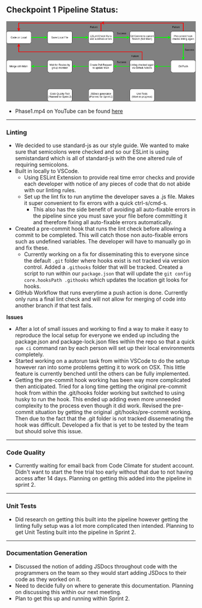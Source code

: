 ## Checkpoint 1 Pipeline Status:

![Phase 1 CI/CD Pipeline](phase1.png)

- Phase1.mp4 on YouTube can be found [here](https://youtu.be/ftcBPvblmuo)

---
### Linting
- We decided to use standard-js as our style guide. We wanted to make sure that semicolons were checked and so our ESLint is using semistandard which is all of standard-js with the one altered rule of requiring semicolons.
- Built in locally to VSCode.
  - Using ESLint Extension to provide real time error checks and provide each developer with notice of any pieces of code that do not abide with our linting rules.
  - Set up the lint fix to run anytime the developer saves a .js file. Makes it super convenient to fix errors with a quick ctrl-s/cmd-s. 
    - This also has the side benefit of avoiding all auto-fixable errors in the pipeline since you must save your file before committing it and therefore fixing all auto-fixable errors automatically.
- Created a pre-commit hook that runs the lint check before allowing a commit to be completed. This will catch those non auto-fixable errors such as undefined variables. The developer will have to manually go in and fix these. 
  - Currently working on a fix for disseminating this to everyone since the default `.git` folder where hooks exist is not tracked via version control. Added a `.githooks` folder that will be tracked. Created a script to run within our `package.json` that will update the `git config core.hooksPath .githooks` which updates the location git looks for hooks. 
- GitHub Workflow that runs everytime a push action is done. Currently only runs a final lint check and will not allow for merging of code into another branch if that test fails. 

**Issues**
- After a lot of small issues and working to find a way to make it easy to reproduce the local setup for everyone we ended up including the package.json and package-lock.json files within the repo so that a quick `npm ci` command ran by each person will set up their local environments completely. 
- Started working on a autorun task from within VSCode to do the setup however ran into some problems getting it to work on OSX. This little feature is currently benched until the others can be fully implemented. 
- Getting the pre-commit hook working has been way more complicated then anticipated. Tried for a long time getting the original pre-commit hook from within the .git/hooks folder working but switched to using husky to run the hook. This ended up adding even more unneeded complexity to the process even though it did work. Revised the pre-commit situation by getting the original .git/hooks/pre-commit working. Then due to the fact that the .git folder is not tracked dissemenating the hook was difficult. Developed a fix that is yet to be tested by the team but should solve this issue. 

---

### Code Quality
- Currently waiting for email back from Code Climate for student account. Didn't want to start the free trial too early without that due to not having access after 14 days. Planning on getting this added into the pipeline in sprint 2. 

---
### Unit Tests
- Did research on getting this built into the pipeline however getting the linting fully setup was a lot more complicated then intended. Planning to get Unit Testing built into the pipeline in Sprint 2.

---
### Documentation Generation
- Discussed the notion of adding JSDocs throughout code with the programmers on the team so they would start adding JSDocs to their code as they worked on it.
- Need to decide fully on where to generate this documentation. Planning on discussing this within our next meeting. 
- Plan to get this up and running within Sprint 2.

